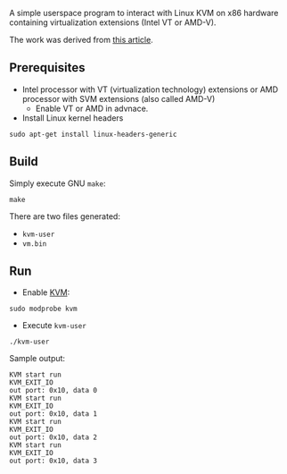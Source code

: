 A simple userspace program to interact with Linux KVM on x86 hardware containing virtualization extensions (Intel VT or AMD-V).

The work was derived from [this article](http://soulxu.github.io/blog/2014/08/11/use-kvm-api-write-emulator/).

## Prerequisites
* Intel processor with VT (virtualization technology) extensions or AMD processor with SVM extensions (also called AMD-V)
  - Enable VT or AMD in advnace.
* Install Linux kernel headers
```
sudo apt-get install linux-headers-generic
```

## Build
Simply execute GNU `make`:
```
make
```
There are two files generated:
* `kvm-user`
* `vm.bin`

## Run
* Enable [KVM](http://www.linux-kvm.org/):
```
sudo modprobe kvm
```
* Execute `kvm-user`
```
./kvm-user
```

Sample output:
```
KVM start run
KVM_EXIT_IO
out port: 0x10, data 0
KVM start run
KVM_EXIT_IO
out port: 0x10, data 1
KVM start run
KVM_EXIT_IO
out port: 0x10, data 2
KVM start run
KVM_EXIT_IO
out port: 0x10, data 3
```
